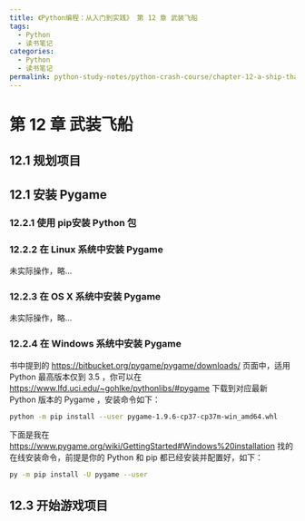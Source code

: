 ```yaml
---
title: 《Python编程：从入门到实践》 第 12 章 武装飞船
tags:
  - Python
  - 读书笔记
categories:
  - Python
  - 读书笔记 
permalink: python-study-notes/python-crash-course/chapter-12-a-ship-that-fires-bullets
---
```


# 第 12 章 武装飞船

## 12.1 规划项目

## 12.1 安装 Pygame

### 12.2.1 使用 pip安装 Python 包

### 12.2.2 在 Linux 系统中安装 Pygame

未实际操作，略...

### 12.2.3 在 OS X 系统中安装 Pygame

未实际操作，略...

### 12.2.4 在 Windows 系统中安装 Pygame

书中提到的 https://bitbucket.org/pygame/pygame/downloads/ 页面中，适用 Python 最高版本仅到 3.5 ，你可以在 https://www.lfd.uci.edu/~gohlke/pythonlibs/#pygame 下载到对应最新 Python 版本的 Pygame ，安装命令如下：

~~~bash
python -m pip install --user pygame-1.9.6-cp37-cp37m-win_amd64.whl
~~~

下面是我在 https://www.pygame.org/wiki/GettingStarted#Windows%20installation 找的在线安装命令，前提是你的 Python 和 pip 都已经安装并配置好，如下：

~~~bash
py -m pip install -U pygame --user
~~~

## 12.3 开始游戏项目

